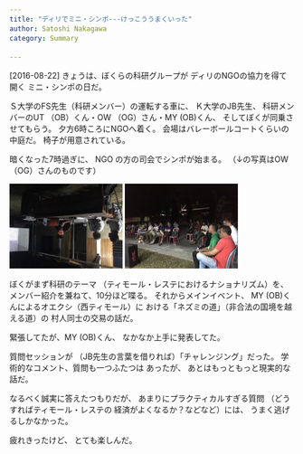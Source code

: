 ```yaml
---
title: "ディリでミニ・シンポ---けっこううまくいった"
author: Satoshi Nakagawa
category: Summary

---
```


[2016-08-22]  きょうは、ぼくらの科研グループが
ディリのNGOの協力を得て開く
ミニ・シンポの日だ。

 Ｓ大学のFS先生（科研メンバー）の運転する車に、
Ｋ大学のJB先生、
科研メンバーのUT （OB）くん・OW （OG）さん・MY (OB)くん、
そしてぼくが同乗させてもらう。
夕方6時ころにNGOへ着く。
会場はバレーボールコートくらいの中庭だ。
椅子が用意されている。

 暗くなった7時過ぎに、
NGO の方の司会でシンポが始まる。
（↓の写真はOW （OG）さんのものです）

<a href="/pict/2016-08-22-sympo-1.jpg"><img src="/pict/2016-08-22-sympo-1.jpg" alt="Mini Mini Sympo" width="200"/></a>
<a href="/pict/2016-08-22-sympo-2.jpg"><img src="/pict/2016-08-22-sympo-2.jpg" alt="Mini Mini Sympo" width="200"/></a>

 ぼくがまず科研のテーマ
（ティモール・レステにおけるナショナリズム）を、
メンバー紹介を兼ねて、10分ほど喋る。
それからメインイベント、
MY (OB)くんによるオエクシ（西ティモール）に
おける「ネズミの道」（非合法の国境を越える道）の
村人同士の交易の話だ。

 緊張してたが、MY (OB)くん、
なかなか上手に発表してた。

 質問セッションが
（JB先生の言葉を借りれば）「チャレンジング」だった。
学術的なコメント、質問も一つふたつは
あったが、
あとはもっともっと現実的な話だ。

 なるべく誠実に答えたつもりだが、
あまりにプラクティカルすぎる質問
（どうすればティモール・レステの
経済がよくなるか？などなど）には、
うまく逃げるしかなかった。

 疲れきったけど、
とても楽しんだ。

